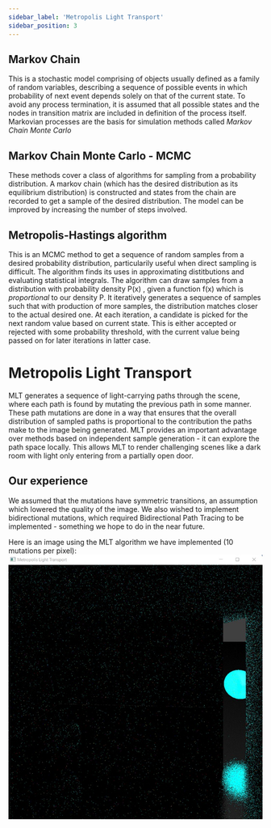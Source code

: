 ```yaml
---
sidebar_label: 'Metropolis Light Transport'
sidebar_position: 3
---
```


## Markov Chain
This is a stochastic model comprising of objects usually defined as a family of random variables, describing a sequence of possible events in which probability of next event depends solely on that of the current state. To avoid any process termination, it is assumed that all possible states and the nodes in transition matrix are included in definition of the process itself.
Markovian processes are the basis for simulation methods called *Markov Chain Monte Carlo*

## Markov Chain Monte Carlo - MCMC
These methods cover a class of algorithms for sampling from a probability distribution. A markov chain (which has the desired distribution as its equilibrium distribution) is constructed and states from the chain are recorded to get a sample of the desired distribution. The model can be improved by increasing the number of steps involved.

## Metropolis-Hastings algorithm
This is an MCMC method to get a sequence of random samples from a desired probability distribution, particularily useful when direct sampling is difficult. The algorithm finds its uses in approximating distitbutions and evaluating statistical integrals.
The algorithm can draw samples from a distribution with probability density P(x) , given a function f(x) which is *proportional* to our density P. It iteratively generates a sequence of samples such that with production of more samples, the distribution matches closer to the actual desired one. 
At each iteration, a candidate is picked for the next random value based on current state. This is either accepted or rejected with some probability threshold, with the current value being passed on for later iterations in latter case.  

# Metropolis Light Transport
MLT generates a sequence of light-carrying paths through the scene, where each path is found by mutating the previous path in some manner. These path mutations are done in a way that ensures that the overall distribution of sampled paths is proportional to the contribution the paths make to the image being generated. 
MLT provides an important advantage over methods based on independent sample generation - it can explore the path space locally. This allows MLT to render challenging scenes like a dark room with light only entering from a partially open door. 

## Our experience 
We assumed that the mutations have symmetric transitions, an assumption which lowered the quality of the image. 
We also wished to implement bidirectional mutations, which required Bidirectional Path Tracing to be implemented - something we hope to do in the near future.


Here is an image using the MLT algorithm we have implemented (10 mutations per pixel):  
![alt text for screen readers](./mlt_10_mutations.jpeg "mlt with 10 mutations per pixel")
